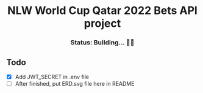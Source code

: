  <div align="center">
    <h1>NLW World Cup Qatar 2022 Bets API project</h1>
    <h3>Status: Building... 👷🚧</h3>
 </div>

## Todo

- [x] Add JWT_SECRET in .env file
- [ ] After finished, put ERD.svg file here in README
